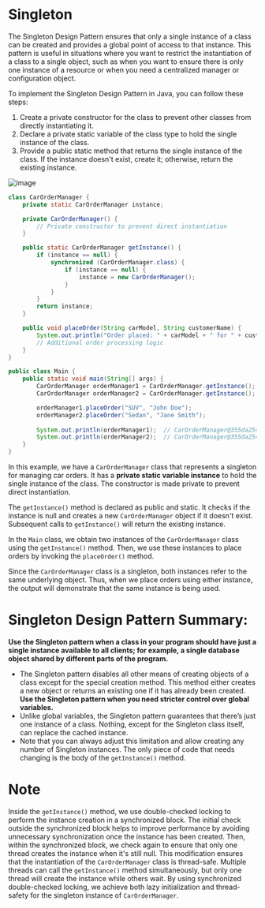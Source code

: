 # Singleton
The Singleton Design Pattern ensures that only a single instance of a class can be created and provides a global point of access to that instance. This pattern is useful in situations where you want to restrict the instantiation of a class to a single object, such as when you want to ensure there is only one instance of a resource or when you need a centralized manager or configuration object.

To implement the Singleton Design Pattern in Java, you can follow these steps:

1. Create a private constructor for the class to prevent other classes from directly instantiating it.
2. Declare a private static variable of the class type to hold the single instance of the class.
3. Provide a public static method that returns the single instance of the class. If the instance doesn't exist, create it; otherwise, return the existing instance.

![image](https://github.com/boushphong/Design-Patterns/assets/59940078/30ae3f8c-4d29-4eeb-b685-cf043396c3bf)

```java
class CarOrderManager {
    private static CarOrderManager instance;

    private CarOrderManager() {
        // Private constructor to prevent direct instantiation
    }

    public static CarOrderManager getInstance() {
        if (instance == null) {
            synchronized (CarOrderManager.class) {
                if (instance == null) {
                    instance = new CarOrderManager();
                }
            }
        }
        return instance;
    }

    public void placeOrder(String carModel, String customerName) {
        System.out.println("Order placed: " + carModel + " for " + customerName);
        // Additional order processing logic
    }
}

public class Main {
    public static void main(String[] args) {
        CarOrderManager orderManager1 = CarOrderManager.getInstance();
        CarOrderManager orderManager2 = CarOrderManager.getInstance();

        orderManager1.placeOrder("SUV", "John Doe");
        orderManager2.placeOrder("Sedan", "Jane Smith");
        
        System.out.println(orderManager1);  // CarOrderManager@355da254
        System.out.println(orderManager2);  // CarOrderManager@355da254
    }
}
```

In this example, we have a `CarOrderManager` class that represents a singleton for managing car orders. It has a **private static variable instance** to hold the single instance of the class. The constructor is made private to prevent direct instantiation.

The `getInstance()` method is declared as public and static. It checks if the instance is null and creates a new `CarOrderManager` object if it doesn't exist. Subsequent calls to `getInstance()` will return the existing instance.

In the `Main` class, we obtain two instances of the `CarOrderManager` class using the `getInstance()` method. Then, we use these instances to place orders by invoking the `placeOrder()` method.

Since the `CarOrderManager` class is a singleton, both instances refer to the same underlying object. Thus, when we place orders using either instance, the output will demonstrate that the same instance is being used.

# Singleton Design Pattern Summary:
**Use the Singleton pattern when a class in your program should have just a single instance available to all clients; for example, a single database object shared by different parts of the program.**
- The Singleton pattern disables all other means of creating objects of a class except for the special creation method. This method either creates a new object or returns an existing one if it has already been created.
**Use the Singleton pattern when you need stricter control over global variables.**
- Unlike global variables, the Singleton pattern guarantees that there’s just one instance of a class. Nothing, except for the Singleton class itself, can replace the cached instance.
- Note that you can always adjust this limitation and allow creating any number of Singleton instances. The only piece of code that needs changing is the body of the `getInstance()` method.

# Note
Inside the `getInstance()` method, we use double-checked locking to perform the instance creation in a synchronized block. The initial check outside the synchronized block helps to improve performance by avoiding unnecessary synchronization once the instance has been created. Then, within the synchronized block, we check again to ensure that only one thread creates the instance when it's still null. This modification ensures that the instantiation of the `CarOrderManager` class is thread-safe. Multiple threads can call the `getInstance()` method simultaneously, but only one thread will create the instance while others wait. By using synchronized double-checked locking, we achieve both lazy initialization and thread-safety for the singleton instance of `CarOrderManager`.
